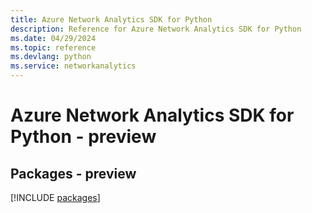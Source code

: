 ```yaml
---
title: Azure Network Analytics SDK for Python
description: Reference for Azure Network Analytics SDK for Python
ms.date: 04/29/2024
ms.topic: reference
ms.devlang: python
ms.service: networkanalytics
---
```

# Azure Network Analytics SDK for Python - preview
## Packages - preview
[!INCLUDE [packages](network-analytics-index.md)]